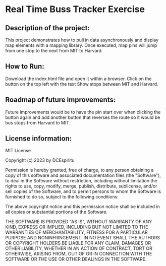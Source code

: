 # Real Time Buss Tracker Exercise
## Description of the project:
This project demonstrates how to pull in data asynchronously and display map elements with a mapping library. Once executed, map pins will jump from one stop to the next from MIT to Harvard.

## How to Run:
Download the index.html file and open it within a browser. Click on the button on the top left with the text Show stops between MIT and Harvard.

## Roadmap of future improvements:
Future improvements would be to have the pin start over when clicking the button again and add another button that reverses the route so it would be bus stops from Harvard to MIT.

## License information: 
MIT License

Copyright (c) 2023 by DCEspiritu

Permission is hereby granted, free of charge, to any person obtaining a copy of this software and associated documentation files (the "Software"), to deal in the Software without restriction, including without limitation the rights to use, copy, modify, merge, publish, distribute, sublicense, and/or sell copies of the Software, and to permit persons to whom the Software is furnished to do so, subject to the following conditions:

The above copyright notice and this permission notice shall be included in all copies or substantial portions of the Software.

THE SOFTWARE IS PROVIDED "AS IS", WITHOUT WARRANTY OF ANY KIND, EXPRESS OR IMPLIED, INCLUDING BUT NOT LIMITED TO THE WARRANTIES OF MERCHANTABILITY, FITNESS FOR A PARTICULAR PURPOSE AND NONINFRINGEMENT. IN NO EVENT SHALL THE AUTHORS OR COPYRIGHT HOLDERS BE LIABLE FOR ANY CLAIM, DAMAGES OR OTHER LIABILITY, WHETHER IN AN ACTION OF CONTRACT, TORT OR OTHERWISE, ARISING FROM, OUT OF OR IN CONNECTION WITH THE SOFTWARE OR THE USE OR OTHER DEALINGS IN THE SOFTWARE.